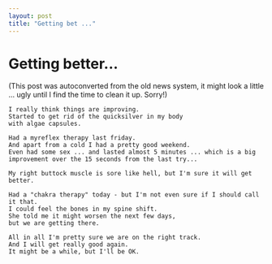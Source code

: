 ```yaml
---
layout: post
title: "Getting bet ..."
---
```

<h1>Getting better...</h1>
(This post was autoconverted from the old news system,
it might look a little ... ugly until I find the time
to clean it up.
Sorry!)

    I really think things are improving.
    Started to get rid of the quicksilver in my body
    with algae capsules.
    
    Had a myreflex therapy last friday.
    And apart from a cold I had a pretty good weekend.
    Even had some sex ... and lasted almost 5 minutes ... which is a big improvement over the 15 seconds from the last try...
    
    My right buttock muscle is sore like hell, but I'm sure it will get better.
    
    Had a "chakra therapy" today - but I'm not even sure if I should call it that.
    I could feel the bones in my spine shift.
    She told me it might worsen the next few days,
    but we are getting there.
    
    All in all I'm pretty sure we are on the right track.
    And I will get really good again.
    It might be a while, but I'll be OK.
    

